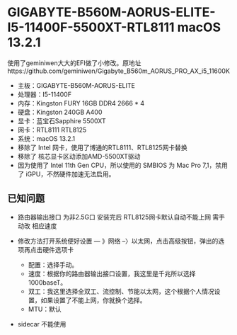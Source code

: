 # GIGABYTE-B560M-AORUS-ELITE-I5-11400F-5500XT-RTL8111 macOS 13.2.1
使用了geminiwen大大的EFI做了小修改。原地址https://github.com/geminiwen/Gigabyte_B560m_AORUS_PRO_AX_i5_11600K
- 主板：GIGABYTE-B560M-AORUS-ELITE
- 处理器：I5-11400F
- 内存：Kingston FURY 16GB DDR4 2666 * 4
- 硬盘：Kingston 240GB A400
- 显卡：蓝宝石Sapphire 5500XT
- 网卡：RTL8111 RTL8125 
- 系统：macOS 13.2.1
- 移除了 Intel 网卡，使用了博通的RTL8111、RTL8125网卡替换
- 移除了 核芯显卡区动添加AMD-5500XT驱动 
- 因为使用了 Intel 11th Gen CPU，所以使用的 SMBIOS 为 Mac Pro 7,1，禁用了 iGPU，不然硬件加速无法启用。


## 已知问题
- 路由器输出接口 为非2.5G口 安装完后 RTL8125网卡默认自动不能上网 需手动改 相应速度
- 修改方法打开系统便好设置 — 》网络 –〉以太网，点击高级按钮，弹出的选项再点击硬件选项卡
  - 配置：选择手动。
  - 速度：根据你的路由器输出接口设置，我这里是千兆所以选择1000baseT。
  - 双工：我这里选择全双工、流控制、节能以太网，这个根据个人情况设置，如果设置了不能上网，你就换个选择。
  - MTU：默认

- sidecar 不能使用
